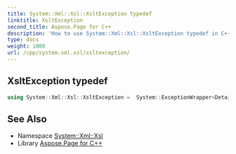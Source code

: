 ```yaml
---
title: System::Xml::Xsl::XsltException typedef
linktitle: XsltException
second_title: Aspose.Page for C++
description: 'How to use System::Xml::Xsl::XsltException typedef in C++.'
type: docs
weight: 1000
url: /cpp/system.xml.xsl/xsltexception/
---
```

## XsltException typedef




```cpp
using System::Xml::Xsl::XsltException =  System::ExceptionWrapper<Details_XsltException>
```

## See Also

* Namespace [System::Xml::Xsl](../)
* Library [Aspose.Page for C++](../../)
